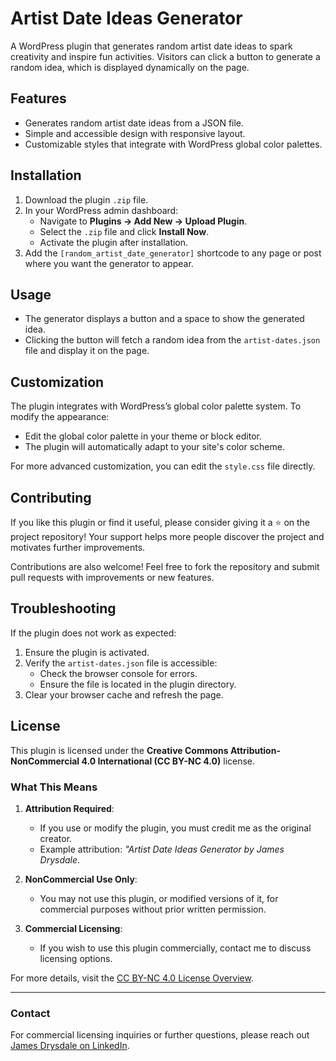 # Artist Date Ideas Generator

A WordPress plugin that generates random artist date ideas to spark creativity and inspire fun activities. Visitors can click a button to generate a random idea, which is displayed dynamically on the page.

## Features

- Generates random artist date ideas from a JSON file.
- Simple and accessible design with responsive layout.
- Customizable styles that integrate with WordPress global color palettes.

## Installation

1. Download the plugin `.zip` file.
2. In your WordPress admin dashboard:
   - Navigate to **Plugins → Add New → Upload Plugin**.
   - Select the `.zip` file and click **Install Now**.
   - Activate the plugin after installation.
3. Add the `[random_artist_date_generator]` shortcode to any page or post where you want the generator to appear.

## Usage

- The generator displays a button and a space to show the generated idea.
- Clicking the button will fetch a random idea from the `artist-dates.json` file and display it on the page.

## Customization

The plugin integrates with WordPress’s global color palette system. To modify the appearance:

- Edit the global color palette in your theme or block editor.
- The plugin will automatically adapt to your site's color scheme.

For more advanced customization, you can edit the `style.css` file directly.

## Contributing

If you like this plugin or find it useful, please consider giving it a ⭐ on the project repository! Your support helps more people discover the project and motivates further improvements.

Contributions are also welcome! Feel free to fork the repository and submit pull requests with improvements or new features.

## Troubleshooting

If the plugin does not work as expected:

1. Ensure the plugin is activated.
2. Verify the `artist-dates.json` file is accessible:
   - Check the browser console for errors.
   - Ensure the file is located in the plugin directory.
3. Clear your browser cache and refresh the page.

## License

This plugin is licensed under the **Creative Commons Attribution-NonCommercial 4.0 International (CC BY-NC 4.0)** license.

### What This Means

1. **Attribution Required**:

   - If you use or modify the plugin, you must credit me as the original creator.
   - Example attribution: _"Artist Date Ideas Generator by James Drysdale_.

2. **NonCommercial Use Only**:

   - You may not use this plugin, or modified versions of it, for commercial purposes without prior written permission.

3. **Commercial Licensing**:
   - If you wish to use this plugin commercially, contact me to discuss licensing options.

For more details, visit the [CC BY-NC 4.0 License Overview](https://creativecommons.org/licenses/by-nc/4.0/).

---

### **Contact**

For commercial licensing inquiries or further questions, please reach out [James Drysdale on LinkedIn](https://www.linkedin.com/in/james-drysdale/).
